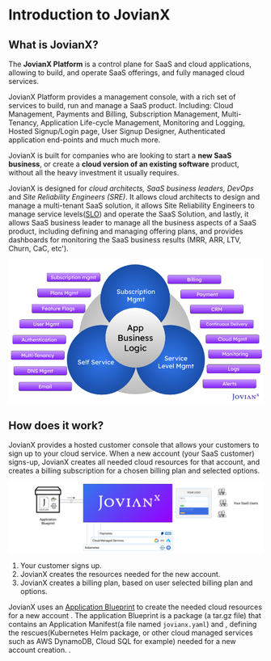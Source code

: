 # Introduction to JovianX

## What is JovianX?

The **JovianX Platform** is a control plane for SaaS and cloud applications, allowing to build, and operate SaaS offerings, and fully managed cloud services.

JovianX Platform provides a management console, with a rich set of services to build, run and manage a SaaS product. Including: Cloud Management, Payments and Billing, Subscription Management, Multi-Tenancy, Application Life-cycle Management, Monitoring and Logging, Hosted Signup/Login page, User Signup Designer, Authenticated application end-points and much much more.

JovianX is built for companies who are looking to start a **new SaaS business**, or create a **cloud version of an existing software** product, without all the heavy investment it usually requires.

JovianX is designed for _cloud architects,_ _SaaS business leaders,_ _DevOps_ and _Site Reliability Engineers \(SRE\)_. It allows cloud architects to design and manage a multi-tenant SaaS solution, it allows Site Reliability Engineers to manage service levels\([SLO](https://landing.google.com/sre/sre-book/chapters/service-level-objectives/)\) and operate the SaaS Solution, and lastly, it allows SaaS business leader to manage all the business aspects of a SaaS product, including defining and managing offering plans, and provides dashboards for monitoring the SaaS business results \(MRR, ARR, LTV, Churn, CaC, etc'\).

![](.gitbook/assets/jovianx-product-overview-short-1-.png)

## How does it work?

JovianX provides a hosted customer console that allows your customers to sign up to your cloud service. When a new account \(your SaaS customer\) signs-up, JovianX creates all needed cloud resources for that account, and creates a billing subscription for a chosen billing plan and selected options.

![](.gitbook/assets/jovianx-full-flow-21-.png)

1. Your customer signs up.
2. JovianX creates the resources needed for the new account.
3. JovianX creates a billing plan, based on user selected billing plan and options.

JovianX uses an [Application Blueprint](documentation/jovianx-application-blueprint.md) to create the needed cloud resources for a new account . The application Blueprint is a package \(a tar.gz file\) that contains an Application Manifest\(a file named `jovianx.yaml`\) and , defining the rescues\(Kubernetes Helm package, or other cloud managed services such as AWS DynamoDB, Cloud SQL for example\) needed for a new account creation. .

